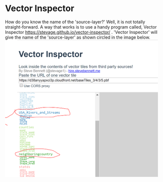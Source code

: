 # Vector Inspector
How do you know the name of the 'source-layer?' Well, it is not totally straight-forward. A way that works is to use a handy
program called, Vector Inspector https://stevage.github.io/vector-inspector/ . 'Vector Inspector' will give the name of
the 'source-layer' as shown circled in the image below. 
![vector inspector image](../assets/img/VectorInspector.png)